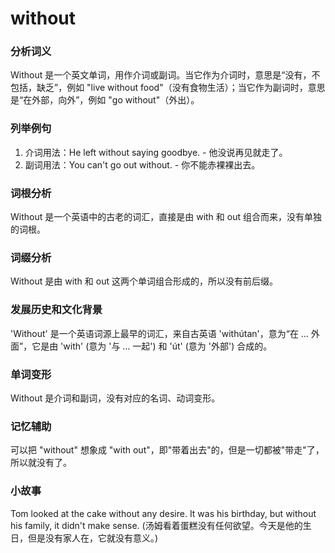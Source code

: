# without

### 分析词义

  

Without 是一个英文单词，用作介词或副词。当它作为介词时，意思是“没有，不包括，缺乏”，例如 "live without food"（没有食物生活）；当它作为副词时，意思是“在外部，向外”，例如 "go without"（外出）。

  

### 列举例句

  

1.  介词用法：He left without saying goodbye. - 他没说再见就走了。
2.  副词用法：You can't go out without. - 你不能赤裸裸出去。

  

### 词根分析

  

Without 是一个英语中的古老的词汇，直接是由 with 和 out 组合而来，没有单独的词根。

  

### 词缀分析

  

Without 是由 with 和 out 这两个单词组合形成的，所以没有前后缀。

  

### 发展历史和文化背景

  

'Without' 是一个英语词源上最早的词汇，来自古英语 'withútan'，意为“在 … 外面”，它是由 'with' (意为 '与 … 一起') 和 'út' (意为 '外部') 合成的。

  

### 单词变形

  

Without 是介词和副词，没有对应的名词、动词变形。

  

### 记忆辅助

  

可以把 "without" 想象成 "with out"，即"带着出去"的，但是一切都被"带走"了，所以就没有了。

  

### 小故事

  

Tom looked at the cake without any desire. It was his birthday, but without his family, it didn't make sense. (汤姆看着蛋糕没有任何欲望。今天是他的生日，但是没有家人在，它就没有意义。)
